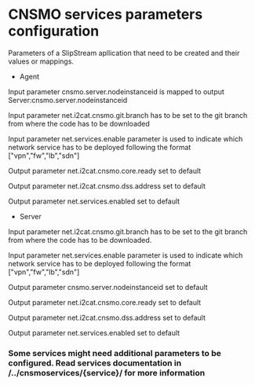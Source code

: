 # CNSMO services parameters configuration

Parameters of a SlipStream apllication that need to be created and their values or mappings. 

* Agent

Input parameter cnsmo.server.nodeinstanceid is mapped to output Server:cnsmo.server.nodeinstanceid

Input parameter net.i2cat.cnsmo.git.branch has to be set to the git branch from where the code has to be downloaded

Input parameter net.services.enable parameter is used to indicate which network service has to be deployed following the format ["vpn","fw","lb","sdn"]

Output parameter net.i2cat.cnsmo.core.ready set to default

Output parameter net.i2cat.cnsmo.dss.address set to default

Output parameter net.services.enabled set to default 

* Server

Input parameter net.i2cat.cnsmo.git.branch has to be set to the git branch from where the code has to be downloaded.

Input parameter net.services.enable parameter is used to indicate which network service has to be deployed following the format ["vpn","fw","lb","sdn"]

Output parameter cnsmo.server.nodeinstanceid set to default

Output parameter net.i2cat.cnsmo.core.ready set to default

Output parameter net.i2cat.cnsmo.dss.address set to default

Output parameter net.services.enabled set to default



### Some services might need additional parameters to be configured. Read services documentation in /../cnsmoservices/{service}/ for more information